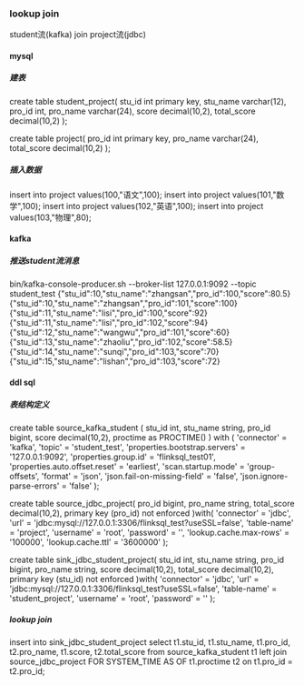 ### lookup join
student流(kafka) join project流(jdbc)

#### mysql
##### 建表
create table student_project(
    stu_id int primary key,
    stu_name varchar(12),
    pro_id int,
    pro_name varchar(24),
    score decimal(10,2),
    total_score decimal(10,2)
);

create table project(
    pro_id int primary key,
    pro_name varchar(24),
    total_score decimal(10,2)
);

##### 插入数据
insert into project values(100,"语文",100);
insert into project values(101,"数学",100);
insert into project values(102,"英语",100);
insert into project values(103,"物理",80);

#### kafka
##### 推送student流消息
bin/kafka-console-producer.sh --broker-list 127.0.0.1:9092 --topic student_test
{"stu_id":10,"stu_name":"zhangsan","pro_id":100,"score":80.5}
{"stu_id":10,"stu_name":"zhangsan","pro_id":101,"score":100}
{"stu_id":11,"stu_name":"lisi","pro_id":100,"score":92}
{"stu_id":11,"stu_name":"lisi","pro_id":102,"score":94}
{"stu_id":12,"stu_name":"wangwu","pro_id":101,"score":60}
{"stu_id":13,"stu_name":"zhaoliu","pro_id":102,"score":58.5}
{"stu_id":14,"stu_name":"sunqi","pro_id":103,"score":70}
{"stu_id":15,"stu_name":"lishan","pro_id":103,"score":72}

#### ddl sql
##### 表结构定义
create table source_kafka_student (
    stu_id int,
    stu_name string,
    pro_id bigint,
    score decimal(10,2),
    proctime as PROCTIME()
) with (
    'connector' = 'kafka',
    'topic' = 'student_test',
    'properties.bootstrap.servers' = '127.0.0.1:9092',
    'properties.group.id' = 'flinksql_test01',
    'properties.auto.offset.reset' = 'earliest',
    'scan.startup.mode' = 'group-offsets',
    'format' = 'json',
    'json.fail-on-missing-field' = 'false',
    'json.ignore-parse-errors' = 'false'
);

create table source_jdbc_project(
    pro_id bigint,
    pro_name string,
    total_score decimal(10,2),
    primary key (pro_id) not enforced
)with(
    'connector' = 'jdbc',
    'url' = 'jdbc:mysql://127.0.0.1:3306/flinksql_test?useSSL=false',
    'table-name' = 'project',
    'username' = 'root',
    'password' = '',
    'lookup.cache.max-rows' = '100000',
    'lookup.cache.ttl' = '3600000'
);

create table sink_jdbc_student_project(
    stu_id int,
    stu_name string,
    pro_id bigint,
    pro_name string,
    score decimal(10,2),
    total_score decimal(10,2),
    primary key (stu_id) not enforced
)with(
    'connector' = 'jdbc',
    'url' = 'jdbc:mysql://127.0.0.1:3306/flinksql_test?useSSL=false',
    'table-name' = 'student_project',
    'username' = 'root',
    'password' = ''
);

##### lookup join
insert into sink_jdbc_student_project 
select 
    t1.stu_id,
    t1.stu_name,
    t1.pro_id,
    t2.pro_name,
    t1.score,
    t2.total_score
from
    source_kafka_student t1
left join
    source_jdbc_project FOR SYSTEM_TIME AS OF t1.proctime t2
on
    t1.pro_id = t2.pro_id;     






